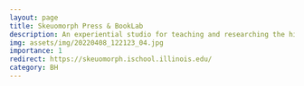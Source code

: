 ```yaml
---
layout: page
title: Skeuomorph Press & BookLab
description: An experiential studio for teaching and researching the history and art of the book at UIUC
img: assets/img/20220408_122123_04.jpg
importance: 1
redirect: https://skeuomorph.ischool.illinois.edu/
category: BH
---
```

